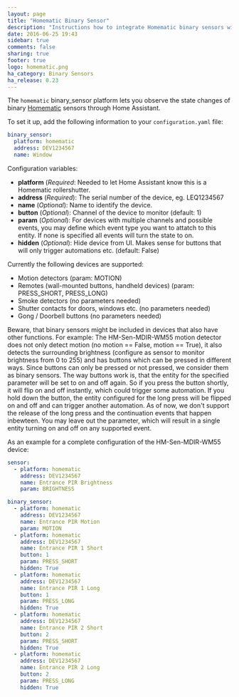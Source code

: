 ```yaml
---
layout: page
title: "Homematic Binary Sensor"
description: "Instructions how to integrate Homematic binary sensors within Home Assistant."
date: 2016-06-25 19:43
sidebar: true
comments: false
sharing: true
footer: true
logo: homematic.png
ha_category: Binary Sensors
ha_release: 0.23
---
```



The `homematic` binary_sensor platform lets you observe the state changes of binary [Homematic](http://www.homematic.com/) sensors through Home Assistant.

To set it up, add the following information to your `configuration.yaml` file:

```yaml
binary_sensor:
  platform: homematic
  address: DEV1234567
  name: Window
```

Configuration variables:

- **platform** (*Required*: Needed to let Home Assistant know this is a Homematic rollershutter.
- **address** (*Required*): The serial number of the device, eg. LEQ1234567
- **name** (*Optional*): Name to identify the device.
- **button** (*Optional*): Channel of the device to monitor (default: 1)
- **param** (*Optional*): For devices with multiple channels and possible events, you may define which event type you want to attatch to this entity. If none is specified all events will turn the state to on.
- **hidden** (*Optional*): Hide device from UI. Makes sense for buttons that will only trigger automations etc. (default: False)

Currently the following devices are supported:

- Motion detectors (param: MOTION)
- Remotes (wall-mounted buttons, handheld devices) (param: PRESS_SHORT, PRESS_LONG)
- Smoke detectors (no parameters needed)
- Shutter contacts for doors, windows etc. (no parameters needed)
- Gong / Doorbell buttons (no parameters needed)

Beware, that binary sensors might be included in devices that also have other functions. For example: The HM-Sen-MDIR-WM55 motion detector does not only detect motion (no motion == False, motion == True), it also detects the surrounding brightness (configure as sensor to monitor brightness from 0 to 255) and has buttons which can be pressed in different ways. Since buttons can only be pressed or not pressed, we consider them as binary sensors.
The way buttons work is, that the entity for the specified parameter will be set to on and off again. So if you press the button shortly, it will flip on and off instantly, which could trigger some automation. If you hold down the button, the entity configured for the long press will be flipped on and off and can trigger another automation. As of now, we don't support the release of the long press and the continuation events that happen inbewteen.
You may leave out the parameter, which will result in a single entity turning on and off on any supported event.

As an example for a complete configuration of the HM-Sen-MDIR-WM55 device:

```yaml
sensor:
  - platform: homematic
    address: DEV1234567
    name: Entrance PIR Brightness
    param: BRIGHTNESS

binary_sensor:
  - platform: homematic
    address: DEV1234567
    name: Entrance PIR Motion
    param: MOTION
  - platform: homematic
    address: DEV1234567
    name: Entrance PIR 1 Short
    button: 1
    param: PRESS_SHORT
    hidden: True
  - platform: homematic
    address: DEV1234567
    name: Entrance PIR 1 Long
    button: 1
    param: PRESS_LONG
    hidden: True
  - platform: homematic
    address: DEV1234567
    name: Entrance PIR 2 Short
    button: 2
    param: PRESS_SHORT
    hidden: True
  - platform: homematic
    address: DEV1234567
    name: Entrance PIR 2 Long
    button: 2
    param: PRESS_LONG
    hidden: True
```
